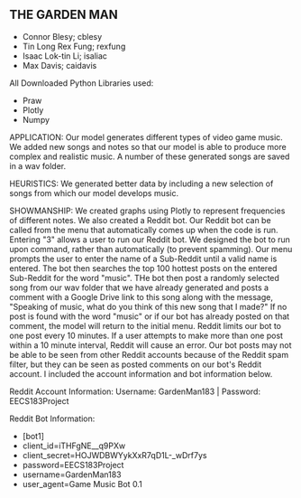 THE GARDEN MAN
------------------------------
- Connor Blesy; cblesy
- Tin Long Rex Fung; rexfung
- Isaac Lok-tin Li; isaliac
- Max Davis; caidavis

All Downloaded Python Libraries used:
* Praw
* Plotly
* Numpy

APPLICATION:
Our model generates different types of video game music. We added new songs and notes so that our model is able to produce more complex and realistic music. A number of these generated songs are saved in a wav folder.

HEURISTICS:
We generated better data by including a new selection of songs from which our model develops music.

SHOWMANSHIP:
We created graphs using Plotly to represent frequencies of different notes. We also created a Reddit bot. Our Reddit bot can be called from the menu that automatically comes up when the code is run. Entering "3" allows a user to run our Reddit bot. We designed the bot to run upon command, rather than automatically (to prevent spamming). Our menu prompts the user to enter the name of a Sub-Reddit until a valid name is entered. The bot then searches the top 100 hottest posts on the entered Sub-Reddit for the word "music". THe bot then post a randomly selected song from our wav folder that we have already generated and posts a comment with a Google Drive link to this song along with the message, "Speaking of music, what do you think of this new song that I made?" If no post is found with the word "music" or if our bot has already posted on that comment, the model will return to the initial menu. Reddit limits our bot to one post every 10 minutes. If a user attempts to make more than one post within a 10 minute interval, Reddit will cause an error. Our bot posts may not be able to be seen from other Reddit accounts because of the Reddit spam filter, but they can be seen as posted comments on our bot's Reddit account. I included the account information and bot information below.

Reddit Account Information:
Username: GardenMan183 | Password: EECS183Project

Reddit Bot Information:
- [bot1]
- client_id=iTHFgNE__q9PXw
- client_secret=HOJWDBWYykXxR7qD1L-_wDrf7ys
- password=EECS183Project
- username=GardenMan183
- user_agent=Game Music Bot 0.1
